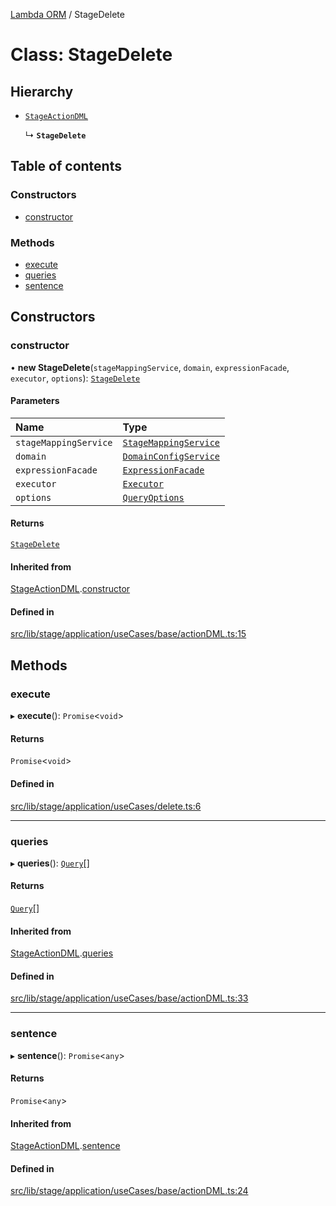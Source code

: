 [Lambda ORM](../README.md) / StageDelete

# Class: StageDelete

## Hierarchy

- [`StageActionDML`](StageActionDML.md)

  ↳ **`StageDelete`**

## Table of contents

### Constructors

- [constructor](StageDelete.md#constructor)

### Methods

- [execute](StageDelete.md#execute)
- [queries](StageDelete.md#queries)
- [sentence](StageDelete.md#sentence)

## Constructors

### constructor

• **new StageDelete**(`stageMappingService`, `domain`, `expressionFacade`, `executor`, `options`): [`StageDelete`](StageDelete.md)

#### Parameters

| Name | Type |
| :------ | :------ |
| `stageMappingService` | [`StageMappingService`](StageMappingService.md) |
| `domain` | [`DomainConfigService`](DomainConfigService.md) |
| `expressionFacade` | [`ExpressionFacade`](ExpressionFacade.md) |
| `executor` | [`Executor`](../interfaces/Executor.md) |
| `options` | [`QueryOptions`](../interfaces/QueryOptions.md) |

#### Returns

[`StageDelete`](StageDelete.md)

#### Inherited from

[StageActionDML](StageActionDML.md).[constructor](StageActionDML.md#constructor)

#### Defined in

[src/lib/stage/application/useCases/base/actionDML.ts:15](https://github.com/FlavioLionelRita/lambdaorm/blob/b29e96f0/src/lib/stage/application/useCases/base/actionDML.ts#L15)

## Methods

### execute

▸ **execute**(): `Promise`\<`void`\>

#### Returns

`Promise`\<`void`\>

#### Defined in

[src/lib/stage/application/useCases/delete.ts:6](https://github.com/FlavioLionelRita/lambdaorm/blob/b29e96f0/src/lib/stage/application/useCases/delete.ts#L6)

___

### queries

▸ **queries**(): [`Query`](Query.md)[]

#### Returns

[`Query`](Query.md)[]

#### Inherited from

[StageActionDML](StageActionDML.md).[queries](StageActionDML.md#queries)

#### Defined in

[src/lib/stage/application/useCases/base/actionDML.ts:33](https://github.com/FlavioLionelRita/lambdaorm/blob/b29e96f0/src/lib/stage/application/useCases/base/actionDML.ts#L33)

___

### sentence

▸ **sentence**(): `Promise`\<`any`\>

#### Returns

`Promise`\<`any`\>

#### Inherited from

[StageActionDML](StageActionDML.md).[sentence](StageActionDML.md#sentence)

#### Defined in

[src/lib/stage/application/useCases/base/actionDML.ts:24](https://github.com/FlavioLionelRita/lambdaorm/blob/b29e96f0/src/lib/stage/application/useCases/base/actionDML.ts#L24)
